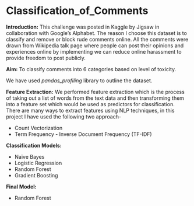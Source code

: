 # Classification_of_Comments #

**Introduction:** This challenge was posted in Kaggle by Jigsaw in collaboration with Google’s Alphabet. The reason I choose this dataset is to classify and remove or block rude comments online. All the comments were drawn from Wikipedia talk page where people can post their opinions and experiences online by implementing we can reduce online harassment to provide freedom to post publicly.

**Aim:** To classify comments into 6 categories based on level of toxicity.

We have used _pandas_profiling_ library to outline the dataset.

**Feature Extraction:** We performed feature extraction which is the process of taking out a list of words from the text data and then transforming them into a feature set which would be used as predictors for classification. There are many ways to extract features using NLP techniques, in this project I have used the following two approach-
* Count Vectorization
* Term Frequency - Inverse Document Frequency (TF-IDF)

**Classification Models:**

* Naïve Bayes
* Logistic Regression
* Random Forest
* Gradient Boosting

**Final Model:**

* Random Forest

